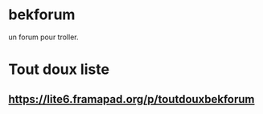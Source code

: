 # bekforum
un forum pour troller.

# Tout doux liste

https://lite6.framapad.org/p/toutdouxbekforum
--
